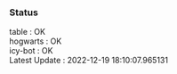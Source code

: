 ### Status


table : OK  
hogwarts : OK  
icy-bot : OK  
Latest Update : 2022-12-19 18:10:07.965131
